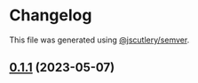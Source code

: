 # Changelog

This file was generated using [@jscutlery/semver](https://github.com/jscutlery/semver).

## [0.1.1](https://github.com/khalilou88/jnxplus/compare/maven-0.1.0...maven-0.1.1) (2023-05-07)
